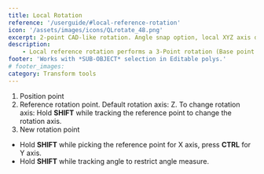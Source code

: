 ```yaml
---
title: Local Rotation
reference: '/userguide/#local-reference-rotation'
icon: '/assets/images/icons/QLrotate_48.png'
excerpt: 2-point CAD-like rotation. Angle snap option, local XYZ axis direction option.
description:
    - Local reference rotation performs a 3-Point rotation (Base point &gt; Reference point &gt; Dest. point) using the object's local coordinate system.
footer: 'Works with *SUB-OBJECT* selection in Editable polys.'
# footer_images:
category: Transform tools
---
```


1. Position point
2. Reference rotation point. Default rotation axis: Z. To change rotation axis: Hold **SHIFT** while tracking the reference point to change the rotation axis.
3. New rotation point

* Hold **SHIFT** while picking the reference point for X axis, press **CTRL** for Y axis.
* Hold **SHIFT** while tracking angle to restrict angle measure.
